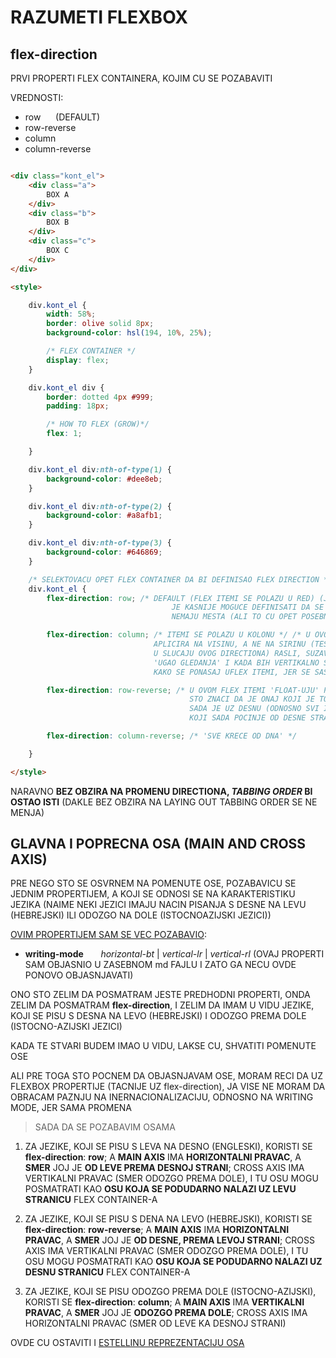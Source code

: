 # RAZUMETI FLEXBOX

## flex-direction

PRVI PROPERTI FLEX CONTAINERA, KOJIM CU SE POZABAVITI

VREDNOSTI:

- row               &nbsp;&nbsp;&nbsp;&nbsp;&nbsp;(DEFAULT)
- row-reverse
- column
- column-reverse

```HTML

<div class="kont_el">
    <div class="a">
        BOX A
    </div>
    <div class="b">
        BOX B
    </div>
    <div class="c">
        BOX C
    </div>
</div>

<style>

    div.kont_el {
        width: 58%;
        border: olive solid 8px;
        background-color: hsl(194, 10%, 25%);

        /* FLEX CONTAINER */
        display: flex;
    }

    div.kont_el div {
        border: dotted 4px #999;
        padding: 18px;

        /* HOW TO FLEX (GROW)*/
        flex: 1;

    }

    div.kont_el div:nth-of-type(1) {
        background-color: #dee8eb; 
    }

    div.kont_el div:nth-of-type(2) {
        background-color: #a8afb1;
    }

    div.kont_el div:nth-of-type(3) {
        background-color: #646869;
    }

    /* SELEKTOVACU OPET FLEX CONTAINER DA BI DEFINISAO FLEX DIRECTION */
    div.kont_el {
        flex-direction: row; /* DEFAULT (FLEX ITEMI SE POLAZU U RED) (JEDNIM DRUGIM PROPERTIJEM (flex-wrap)
                                    JE KASNIJE MOGUCE DEFINISATI DA SE ITEMI WRAPP-UJU U SLEDECI RED, AKO
                                    NEMAJU MESTA (ALI TO CU OPET POSEBNO OBJASNITI)*/

        flex-direction: column; /* ITEMI SE POLAZU U KOLONU */ /* U OVOM SLUCAJU VREDNOST flex-basis, SE
                                APLICIRA NA VISINU, A NE NA SIRINU (TESKO JE VIDETI, KAKO BI FLEX ITEMI
                                U SLUCAJU OVOG DIRECTIONA) RASLI, SUZAVALI SE JER SE SADA PROMENIO 
                                'UGAO GLEDANJA' I KADA BIH VERTIKALNO SUZAVAO FLEX CONTAINER, VIDEO BI 
                                KAKO SE PONASAJ UFLEX ITEMI, JER SE SASDA FLEX-UJU PO VERTIKALI */

        flex-direction: row-reverse; /* U OVOM FLEX ITEMI 'FLOAT-UJU' POCEV OD DESNE STRANE CONTAINERA
                                        STO ZNACI DA JE ONAJ KOJI JE TOKOM row DIRECTION-A, BIO UZ LEVU IVICU CONTAINRA
                                        SADA JE UZ DESNU (ODNOSNO SVI ITEMI SU ZAMENILI MESTA, ALI ZADRZALI ISTI REDOSLED
                                        KOJI SADA POCINJE OD DESNE STRANE)*/

        flex-direction: column-reverse; /* 'SVE KRECE OD DNA' */

    }

</style>

```

NARAVNO **BEZ OBZIRA NA PROMENU DIRECTIONA, *TABBING ORDER* BI OSTAO ISTI** (DAKLE BEZ OBZIRA NA LAYING OUT TABBING ORDER SE NE MENJA)

## GLAVNA I POPRECNA OSA (MAIN AND CROSS AXIS)

PRE NEGO STO SE OSVRNEM NA POMENUTE OSE, POZABAVICU SE JEDNIM PROPERTIJEM, A KOJI SE ODNOSI SE NA KARAKTERISTIKU JEZIKA (NAIME NEKI JEZICI IMAJU NACIN PISANJA S DESNE NA LEVU (HEBREJSKI) ILI ODOZGO NA DOLE (ISTOCNOAZIJSKI JEZICI))

[OVIM PROPERTIJEM SAM SE VEC POZABAVIO](../a%29%20INTERNATIONAL%20WRITING%20MODE/WRITING%20MODE%20ZA%20JEZIKE.md#writing-mode-properti):

- **writing-mode** &nbsp;&nbsp;&nbsp;&nbsp;&nbsp; *horizontal-bt* | *vertical-lr* | *vertical-rl* (OVAJ PROPERTI SAM OBJASNIO U ZASEBNOM md FAJLU I ZATO GA NECU OVDE PONOVO OBJASNJAVATI)

ONO STO ZELIM DA POSMATRAM JESTE PREDHODNI PROPERTI, ONDA ZELIM DA POSMATRAM **flex-direction**, I ZELIM DA IMAM U VIDU JEZIKE, KOJI SE PISU S DESNA NA LEVO (HEBREJSKI) I ODOZGO PREMA DOLE (ISTOCNO-AZIJSKI JEZICI)

KADA TE STVARI BUDEM IMAO U VIDU, LAKSE CU, SHVATITI POMENUTE OSE

ALI PRE TOGA STO POCNEM DA OBJASNJAVAM OSE, MORAM RECI DA UZ FLEXBOX PROPERTIJE (TACNIJE UZ flex-direction), JA VISE NE MORAM DA OBRACAM PAZNJU NA INERNACIONALIZACIJU, ODNOSNO NA WRITING MODE, JER SAMA PROMENA

> SADA DA SE POZABAVIM OSAMA

1. ZA JEZIKE, KOJI SE PISU S LEVA NA DESNO (ENGLESKI), KORISTI SE **flex-direction**: **row**; A **MAIN AXIS** IMA **HORIZONTALNI PRAVAC**, A **SMER** JOJ JE **OD LEVE PREMA DESNOJ STRANI**; CROSS AXIS IMA VERTIKALNI PRAVAC (SMER ODOZGO PREMA DOLE), I TU OSU MOGU POSMATRATI KAO **OSU KOJA SE PODUDARNO NALAZI UZ LEVU STRANICU** FLEX CONTAINER-A

1. ZA JEZIKE, KOJI SE PISU S DENA NA LEVO (HEBREJSKI), KORISTI SE **flex-direction**: **row-reverse**; A **MAIN AXIS** IMA **HORIZONTALNI PRAVAC**, A **SMER** JOJ JE **OD DESNE, PREMA LEVOJ STRANI**; CROSS AXIS IMA VERTIKALNI PRAVAC (SMER ODOZGO PREMA DOLE), I TU OSU MOGU POSMATRATI KAO **OSU KOJA SE PODUDARNO NALAZI UZ DESNU STRANICU** FLEX CONTAINER-A

1. ZA JEZIKE, KOJI SE PISU ODOZGO PREMA DOLE (ISTOCNO-AZIJSKI), KORISTI SE **flex-direction**: **column**; A **MAIN AXIS** IMA **VERTIKALNI PRAVAC**, A **SMER** JOJ JE **ODOZGO PREMA DOLE**; CROSS AXIS IMA HORIZONTALNI PRAVAC (SMER OD LEVE KA DESNOJ STRANI)

OVDE CU OSTAVITI I [ESTELLINU REPREZENTACIJU OSA](https://estelle.github.io/cssmastery/flexbox/files/axes.html)